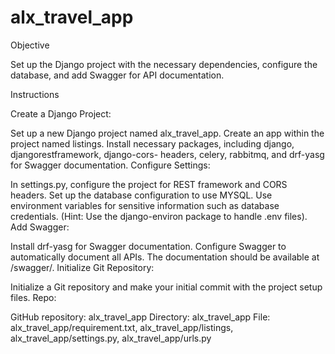 # alx_travel_app
Objective

Set up the Django project with the necessary dependencies, configure the database, and add Swagger for API documentation.

Instructions

Create a Django Project:

Set up a new Django project named alx_travel_app.
Create an app within the project named listings.
Install necessary packages, including django, djangorestframework, django-cors- headers, celery, rabbitmq, and drf-yasg for Swagger documentation.
Configure Settings:

In settings.py, configure the project for REST framework and CORS headers.
Set up the database configuration to use MYSQL. Use environment variables for sensitive information such as database credentials. (Hint: Use the django-environ package to handle .env files).
Add Swagger:

Install drf-yasg for Swagger documentation.
Configure Swagger to automatically document all APIs. The documentation should be available at /swagger/.
Initialize Git Repository:

Initialize a Git repository and make your initial commit with the project setup files.
Repo:

GitHub repository: alx_travel_app
Directory: alx_travel_app
File: alx_travel_app/requirement.txt, alx_travel_app/listings, alx_travel_app/settings.py, alx_travel_app/urls.py
